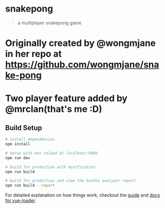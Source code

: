 # snakepong

> a multiplayer snakepong game


# Originally created by @wongmjane in her repo at https://github.com/wongmjane/snake-pong
# Two player feature added by @mrclan(that's me :D)

## Build Setup

``` bash
# install dependencies
npm install

# serve with hot reload at localhost:8080
npm run dev

# build for production with minification
npm run build

# build for production and view the bundle analyzer report
npm run build --report
```

For detailed explanation on how things work, checkout the [guide](http://vuejs-templates.github.io/webpack/) and [docs for vue-loader](http://vuejs.github.io/vue-loader).
